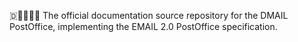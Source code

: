 🇩🏣️📧️📮️📖️ The official documentation source repository for the DMAIL PostOffice, implementing the EMAIL 2.0 PostOffice specification.
